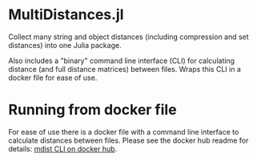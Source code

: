# MultiDistances.jl

Collect many string and object distances (including compression and set distances) into one Julia package.

Also includes a "binary" command line interface (CLI) for calculating distance (and full distance matrices) between files. Wraps this CLI in a docker file for ease of use.

# Running from docker file

For ease of use there is a docker file with a command line interface to calculate distances between files. Please see the docker hub readme for details: [mdist CLI on docker hub](https://hub.docker.com/r/robertfeldt/mdist/).